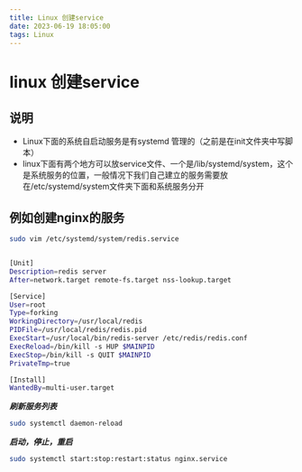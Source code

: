 ```yaml
---
title: Linux 创建service
date: 2023-06-19 18:05:00
tags: Linux
---
```


# linux 创建service

## 说明

* Linux下面的系统自启动服务是有systemd 管理的（之前是在init文件夹中写脚本）
* linux下面有两个地方可以放service文件、一个是/lib/systemd/system，这个是系统服务的位置，一般情况下我们自己建立的服务需要放在/etc/systemd/system文件夹下面和系统服务分开

## 例如创建nginx的服务

```bash
sudo vim /etc/systemd/system/redis.service


[Unit]
Description=redis server
After=network.target remote-fs.target nss-lookup.target

[Service]
User=root
Type=forking
WorkingDirectory=/usr/local/redis
PIDFile=/usr/local/redis/redis.pid
ExecStart=/usr/local/bin/redis-server /etc/redis/redis.conf
ExecReload=/bin/kill -s HUP $MAINPID
ExecStop=/bin/kill -s QUIT $MAINPID
PrivateTmp=true

[Install]
WantedBy=multi-user.target
```

***刷新服务列表***

```bash
sudo systemctl daemon-reload
```

***启动，停止，重启***

```bash
sudo systemctl start:stop:restart:status nginx.service
```
